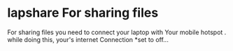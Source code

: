 # lapshare For sharing files

For sharing files you need to connect your laptop with 
Your mobile hotspot . while doing this, your's internet
Connection *set to off...

